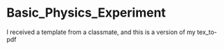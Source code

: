 # Basic_Physics_Experiment
 I received a template from a classmate, and this is a version of my tex_to-pdf
